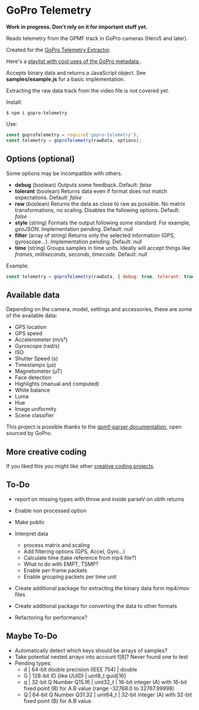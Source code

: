 # GoPro Telemetry

**Work in progress. Don't rely on it for important stuff yet.**

Reads telemetry from the GPMF track in GoPro cameras (Hero5 and later).

Created for the [GoPro Telemetry Extractor](https://tailorandwayne.com/gopro-telemetry-extractor/).

Here's a [playlist with cool uses of the GoPro metadata ](https://www.youtube.com/watch?v=V4eJDQik-so&list=PLgoeWSWqXedK_TbrZXg7L926Kzb-g_CXz).

Accepts binary data and returns a JavaScript object. See **samples/example.js** for a basic implementation.

Extracting the raw data track from the video file is not covered yet.

Install:

```shell
$ npm i gopro-telemetry
```

Use:

```js
const goproTelemetry = require('gopro-telemetry');
const telemetry = goproTelemetry(rawData, options);
```

## Options (optional)

Some options may be incompatible with others.

- **debug** (boolean) Outputs some feedback. Default: _false_
- **tolerant** (boolean) Returns data even if format does not match expectations. Default: _false_
- **raw** (boolean) Returns the data as close to raw as possible. No matrix transformations, no scaling. Disables the following options. Default: _false_
- **style** (string) Formats the output following some standard. For example, _geoJSON_. Implementation pending. Default: _null_
- **filter** (array of string) Returns only the selected information (GPS, gyroscope...). Implementation pending. Default: _null_
- **time** (string) Groups samples in time units. Ideally will accept things like _frames_, _milliseconds_, _seconds_, _timecode_. Default: _null_

Example:

```js
const telemetry = goproTelemetry(rawData, { debug: true, tolerant: true, interpret: false, filter: ['GPS'] });
```

## Available data

Depending on the camera, model, settings and accessories, these are some of the available data:

- GPS location
- GPS speed
- Accelerometer (m/s²)
- Gyroscope (rad/s)
- ISO
- Shutter Speed (s)
- Timestamps (µs)
- Magnetometer (µT)
- Face detection
- Highlights (manual and computed)
- White balance
- Luma
- Hue
- Image uniformity
- Scene classifier

This project is possible thanks to the [gpmf-parser documentation](https://github.com/gopro/gpmf-parser), open sourced by GoPro.

## More creative coding

If you liked this you might like other [creative coding projects](https://tailorandwayne.com/coding-projects/).

## To-Do

- report on missing types with throw and inside parseV on obth returns

- Enable non processed option
- Make public
- Interpret data
  - process matrix and scaling
  - Add filtering options (GPS, Accel, Gyro...)
  - Calculate time (take reference from mp4 file?)
  - What to do with EMPT, TSMP?
  - Enable per-frame packets
  - Enable grouping packets per time unit
- Create additional package for extracting the binary data form mp4/mov files
- Create additional package for converting the data to other formats
- Refactoring for performance?

## Maybe To-Do

- Automatically detect which keys should be arrays of samples?
- Take potential nested arrays into account f[8]? Never found one to test
- Pending types:
  - d | 64-bit double precision (IEEE 754) | double
  - G | 128-bit ID (like UUID) | uint8_t guid[16]
  - q | 32-bit Q Number Q15.16 | uint32_t | 16-bit integer (A) with 16-bit fixed point (B) for A.B value (range -32768.0 to 32767.99998)
  - Q | 64-bit Q Number Q31.32 | uint64_t | 32-bit integer (A) with 32-bit fixed point (B) for A.B value.
